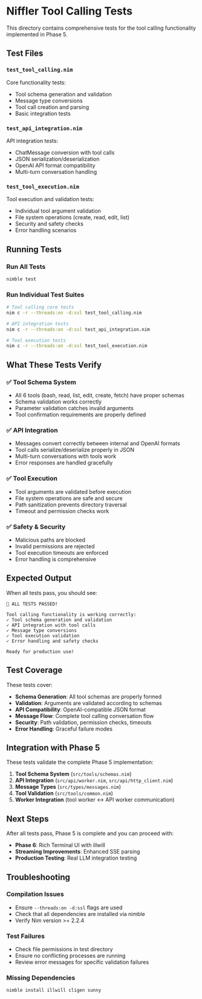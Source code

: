 # Niffler Tool Calling Tests

This directory contains comprehensive tests for the tool calling functionality implemented in Phase 5.

## Test Files

### `test_tool_calling.nim`
Core functionality tests:
- Tool schema generation and validation
- Message type conversions 
- Tool call creation and parsing
- Basic integration tests

### `test_api_integration.nim` 
API integration tests:
- ChatMessage conversion with tool calls
- JSON serialization/deserialization
- OpenAI API format compatibility
- Multi-turn conversation handling

### `test_tool_execution.nim`
Tool execution and validation tests:
- Individual tool argument validation
- File system operations (create, read, edit, list)
- Security and safety checks
- Error handling scenarios

## Running Tests

### Run All Tests
```bash
nimble test
```

### Run Individual Test Suites
```bash
# Tool calling core tests
nim c -r --threads:on -d:ssl test_tool_calling.nim

# API integration tests  
nim c -r --threads:on -d:ssl test_api_integration.nim

# Tool execution tests
nim c -r --threads:on -d:ssl test_tool_execution.nim
```

## What These Tests Verify

### ✅ Tool Schema System
- All 6 tools (bash, read, list, edit, create, fetch) have proper schemas
- Schema validation works correctly
- Parameter validation catches invalid arguments
- Tool confirmation requirements are properly defined

### ✅ API Integration
- Messages convert correctly between internal and OpenAI formats
- Tool calls serialize/deserialize properly in JSON
- Multi-turn conversations with tools work
- Error responses are handled gracefully

### ✅ Tool Execution
- Tool arguments are validated before execution
- File system operations are safe and secure
- Path sanitization prevents directory traversal
- Timeout and permission checks work

### ✅ Safety & Security
- Malicious paths are blocked
- Invalid permissions are rejected
- Tool execution timeouts are enforced
- Error handling is comprehensive

## Expected Output

When all tests pass, you should see:
```
🎉 ALL TESTS PASSED!

Tool calling functionality is working correctly:
✓ Tool schema generation and validation
✓ API integration with tool calls  
✓ Message type conversions
✓ Tool execution validation
✓ Error handling and safety checks

Ready for production use!
```

## Test Coverage

These tests cover:
- **Schema Generation**: All tool schemas are properly formed
- **Validation**: Arguments are validated according to schemas
- **API Compatibility**: OpenAI-compatible JSON format
- **Message Flow**: Complete tool calling conversation flow
- **Security**: Path validation, permission checks, timeouts
- **Error Handling**: Graceful failure modes

## Integration with Phase 5

These tests validate the complete Phase 5 implementation:
1. **Tool Schema System** (`src/tools/schemas.nim`)
2. **API Integration** (`src/api/worker.nim`, `src/api/http_client.nim`)  
3. **Message Types** (`src/types/messages.nim`)
4. **Tool Validation** (`src/tools/common.nim`)
5. **Worker Integration** (tool worker ↔ API worker communication)

## Next Steps

After all tests pass, Phase 5 is complete and you can proceed with:
- **Phase 6**: Rich Terminal UI with illwill
- **Streaming Improvements**: Enhanced SSE parsing
- **Production Testing**: Real LLM integration testing

## Troubleshooting

### Compilation Issues
- Ensure `--threads:on -d:ssl` flags are used
- Check that all dependencies are installed via nimble
- Verify Nim version >= 2.2.4

### Test Failures
- Check file permissions in test directory
- Ensure no conflicting processes are running
- Review error messages for specific validation failures

### Missing Dependencies
```bash
nimble install illwill cligen sunny
```
